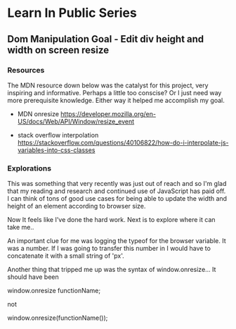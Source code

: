 # Learn In Public Series

## Dom Manipulation Goal - Edit div height and width on screen resize

### Resources

The MDN resource down below was the catalyst for this project, very inspiring and informative. Perhaps a little too conscise? Or I just need way more prerequisite knowledge. Either way it helped me accomplish my goal.

- MDN onresize <https://developer.mozilla.org/en-US/docs/Web/API/Window/resize_event>
 
- stack overflow interpolation <https://stackoverflow.com/questions/40106822/how-do-i-interpolate-js-variables-into-css-classes>

### Explorations

This was something that very recently was just out of reach and so I'm glad that my reading and research and continued use of JavaScript has paid off. I can think of tons of good use cases for being able to update the width and height of an element according to browser size.

Now It feels like I've done the hard work. Next is to explore where it can take me..

An important clue for me was logging the typeof for the browser variable. It was a number. If I was going to transfer this number in I would have to concatenate it with a small string of 'px'.

Another thing that tripped me up was the syntax of window.onresize... It should have been 

window.onresize functionName;

not

window.onresize(functionName());
